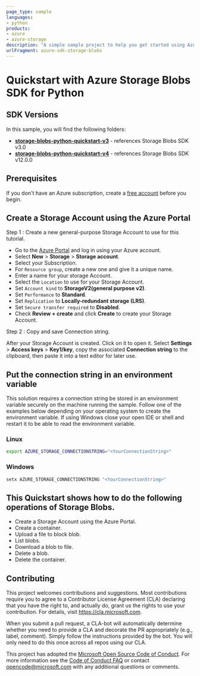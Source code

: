 ```yaml
---
page_type: sample
languages:
- python
products:
- azure
- azure-storage
description: "A simple sample project to help you get started using Azure Storage with python as the development language."
urlFragment: azure-sdk-storage-blobs
---
```


# Quickstart with Azure Storage Blobs SDK for Python

## SDK Versions
In this sample, you will find the following folders:
* **[storage-blobs-python-quickstart-v3](./storage-blobs-python-quickstart-v3)** - references Storage Blobs SDK v3.0
* **[storage-blobs-python-quickstart-v4](./storage-blobs-python-quickstart-v4)** - references Storage Blobs SDK v12.0.0

## Prerequisites
If you don't have an Azure subscription, create a [free account](https://azure.microsoft.com/free/?WT.mc_id=A261C142F) before you begin.

## Create a Storage Account using the Azure Portal

Step 1 : Create a new general-purpose Storage Account to use for this tutorial. 
 
*  Go to the [Azure Portal](https://portal.azure.com) and log in using your Azure account. 
*  Select **New** > **Storage** > **Storage account**. 
*  Select your Subscription. 
*  For `Resource group`, create a new one and give it a unique name. 
*  Enter a name for your storage Account.
*  Select the `Location` to use for your Storage Account.
*  Set `Account kind` to **StorageV2(general purpose v2)**.
*  Set `Performance` to **Standard**. 
*  Set `Replication` to **Locally-redundant storage (LRS)**.
*  Set `Secure transfer required` to **Disabled**.
*  Check **Review + create** and click **Create** to create your Storage Account. 
 
Step 2 : Copy and save Connection string.

After your Storage Account is created. Click on it to open it. 
Select **Settings** > **Access keys** > **Key1/key**, copy the associated **Connection string** to the clipboard, then paste it into a text editor for later use.

## Put the connection string in an environment variable

This solution requires a connection string be stored in an environment variable securely on the machine running the sample. Follow one of the examples below depending on your operating system to create the environment variable. If using Windows close your open IDE or shell and restart it to be able to read the environment variable.

### Linux

```bash
export AZURE_STORAGE_CONNECTIONSTRING="<YourConnectionString>"
```

### Windows

```cmd
setx AZURE_STORAGE_CONNECTIONSTRING "<YourConnectionString>"
```

## This Quickstart shows how to do the following operations of Storage Blobs.
- Create a Storage Account using the Azure Portal.
- Create a container.
- Upload a file to block blob.
- List blobs.
- Download a blob to file.
- Delete a blob.
- Delete the container.

## Contributing

This project welcomes contributions and suggestions.  Most contributions require you to agree to a
Contributor License Agreement (CLA) declaring that you have the right to, and actually do, grant us
the rights to use your contribution. For details, visit https://cla.microsoft.com.

When you submit a pull request, a CLA-bot will automatically determine whether you need to provide
a CLA and decorate the PR appropriately (e.g., label, comment). Simply follow the instructions
provided by the bot. You will only need to do this once across all repos using our CLA.

This project has adopted the [Microsoft Open Source Code of Conduct](https://opensource.microsoft.com/codeofconduct/).
For more information see the [Code of Conduct FAQ](https://opensource.microsoft.com/codeofconduct/faq/) or
contact [opencode@microsoft.com](mailto:opencode@microsoft.com) with any additional questions or comments.
